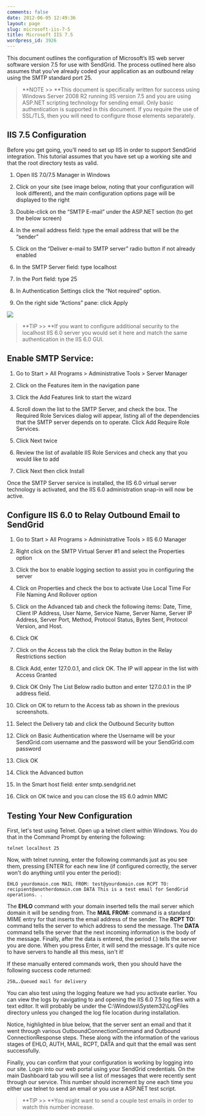 ```yaml
---
comments: false
date: 2012-06-05 12:49:36
layout: page
slug: microsoft-iis-7-5
title: Microsoft IIS 7.5
wordpress_id: 3926
---
```


This document outlines the configuration of Microsoft’s IIS web server software version 7.5 for use with SendGrid. The process outlined here also assumes that you’ve already coded your application as an outbound relay using the SMTP standard port 25.



> **NOTE >> **This document is specifically written for success using Windows Server 2008 R2 running IIS version 7.5 and you are using ASP.NET scripting technology for sending email. Only basic authentication is supported in this document. If you require the use of SSL/TLS, then you will need to configure those elements separately.





## IIS 7.5 Configuration



Before you get going, you’ll need to set up IIS in order to support SendGrid integration. This tutorial assumes that you have set up a working site and that the root directory tests as valid. 




	
  1. Open IIS 7.0/7.5 Manager in Windows

	
  2. Click on your site (see image below, noting that your configuration will look different), and the main configuration options page will be displayed to the right

	
  3. Double-click on the “SMTP E-mail” under the ASP.NET section (to get the below screen)

	
  4. In the email address field: type the email address that will be the “sender”

	
  5. Click on the “Deliver e-mail to SMTP server” radio button if not already enabled

	
  6. In the SMTP Server field: type localhost

	
  7. In the Port field: type 25

	
  8. In Authentication Settings click the “Not required” option.

	
  9. On the right side “Actions” pane: click Apply



![](http://docs.sendgrid.com/wp-content/uploads/2012/06/iis_mgr_site.png)



> **TIP >> **If you want to configure additional security to the localhost IIS 6.0 server you would set it here and match the same authentication in the IIS 6.0 GUI.






## Enable SMTP Service:






	
  1. Go to Start > All Programs > Administrative Tools > Server Manager

	
  2. Click on the Features item in the navigation pane

	
  3. Click the Add Features link to start the wizard

	
  4. Scroll down the list to the SMTP Server, and check the box. The Required Role Services dialog will appear, listing all of the dependencies that the SMTP server depends on to operate. Click Add Require Role Services.

	
  5. Click Next twice

	
  6. Review the list of available IIS Role Services and check any that you would like to add

	
  7. Click Next then click Install



Once the SMTP Server service is installed, the IIS 6.0 virtual server technology is activated, and the IIS 6.0 administration snap-in will now be active.  
  




## Configure IIS 6.0 to Relay Outbound Email to SendGrid






	
  1. Go to Start > All Programs > Administrative Tools > IIS 6.0 Manager

	
  2. Right click on the SMTP Virtual Server #1 and select the Properties option

	
  3. Click the box to enable logging section to assist you in configuring the server

	
  4. Click on Properties and check the box to activate Use Local Time For File Naming And Rollover option

	
  5. Click on the Advanced tab and check the following items: Date, Time, Client IP Address, User Name, Service Name, Server Name, Server IP Address, Server Port, Method, Protocol Status, Bytes Sent, Protocol Version, and Host.

	
  6. Click OK

	
  7. Click on the Access tab the click the Relay button in the Relay Restrictions section

	
  8. Click Add, enter 127.0.0.1, and click OK. The IP will appear in the list with Access Granted

	
  9. Click OK Only The List Below radio button and enter 127.0.0.1 in the IP address field.

	
  10. Click on OK to return to the Access tab as shown in the previous screenshots.

	
  11. Select the Delivery tab and click the Outbound Security button

	
  12. Click on Basic Authentication where the Username will be your SendGrid.com username and the password will be your SendGrid.com password

	
  13. Click OK

	
  14. Click the Advanced button

	
  15. In the Smart host field: enter smtp.sendgrid.net

	
  16. Click on OK twice and you can close the IIS 6.0 admin MMC





## Testing Your New Configuration



First, let's test using Telnet. Open up a telnet client within Windows. You do that in the Command Prompt by entering the following:  
  


`telnet localhost 25`

Now, with telnet running, enter the following commands just as you see them, pressing ENTER for each new line (if configured correctly, the server won't do anything until you enter the period):  
  


`
EHLO yourdomain.com
MAIL FROM: test@yourdomain.com
RCPT TO: recipient@anotherdomain.com
DATA
This is a test email for SendGrid operations.
.
`

The **EHLO** command with your domain inserted tells the mail server which domain it will be sending from. The **MAIL FROM:** command is a standard MIME entry for that inserts the email address of the sender. The **RCPT TO:** command tells the server to which address to send the message. The **DATA** command tells the server that the next incoming information is the body of the message. Finally, after the data is entered, the period (.) tells the server you are done. When you press Enter, it will send the message. It's quite nice to have servers to handle all this mess, isn't it!  
  


If these manually entered commands work, then you should have the following success code returned:  
  


`250….Queued mail for delivery`

You can also test using the logging feature we had you activate earlier. You can view the logs by navigating to and opening the IIS 6.0 7.5 log files with a text editor. It will probably be under the C:\Windows\System32\LogFiles directory unless you changed the log file location during installation.  
  


Notice, highlighted in blue below, that the server sent an email and that it went through various OutboundConnectionCommand and Outbound ConnectionResponse steps.  These along with the information of the various stages of EHLO, AUTH, MAIL, RCPT, DATA and quit that the email was sent successfully.  
  

 
Finally, you can confirm that your configuration is working by logging into our site. Login into our web portal using your SendGrid credentials. On the main Dashboard tab you will see a list of messages that were recently sent through our service. This number should increment by one each time you either use telnet to send an email or you use a ASP.NET test script.  
  




> **TIP >> **You might want to send a couple test emails in order to watch this number increase.
